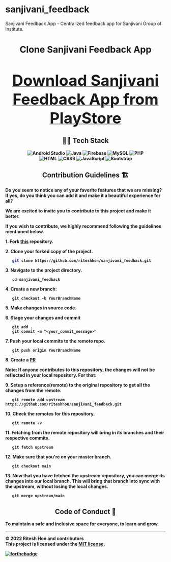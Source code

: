 # sanjivani_feedback
Sanjivani Feedback App - Centralized feedback app for Sanjivani Group of Institute.


<h1 align="center">Clone Sanjivani Feedback App</h1>
<br>
<p align="center">
<b><a href="https://play.google.com/store/apps/details?id=com.sanjivani.sanjivani_feedback" target="_blank">
<font size="67">Download Sanjivani Feedback App from PlayStore</font>
</a>

<h2 align="center"> 🧑‍💻 Tech Stack </h2>
<div align="center">
  <img alt="Android Studio" src="https://img.shields.io/badge/Android%20Studio-3DDC84.svg?style=for-the-badge&logo=android-studio&logoColor=white"/> 
  <img alt="Java" src="https://img.shields.io/badge/java-%23ED8B00.svg?style=for-the-badge&logo=java&logoColor=white"/>
  <img alt="Firebase" src="https://img.shields.io/badge/firebase-%23039BE5.svg?style=for-the-badge&logo=firebase"/>
  <img alt="MySQL" src="https://img.shields.io/badge/mysql-%2300f.svg?style=for-the-badge&logo=mysql&logoColor=white"/>
  <img alt="PHP" src="https://img.shields.io/badge/php-%23777BB4.svg?style=for-the-badge&logo=php&logoColor=white"/>
  <br>
  <img alt="HTML" src="https://img.shields.io/badge/HTML5-E34F26?style=for-the-badge&logo=html5&logoColor=white"/>
  <img alt="CSS3" src="https://img.shields.io/badge/CSS3-1572B6?style=for-the-badge&logo=css3&logoColor=white"/>
  <img alt="JavaScript" src="https://img.shields.io/badge/javascript%20-%23323330.svg?&style=for-the-badge&logo=javascript&logoColor=%23F7DF1E"/>
  <img alt="Bootstrap" src="https://img.shields.io/badge/Bootstrap-563D7C?style=for-the-badge&logo=bootstrap&logoColor=white"/>
</div>
  
<h2 align="center"> Contribution Guidelines 🏗 </h2>

Do you seem to notice any of your favorite features that we are missing? If yes, do you think you can add it and make it a beautiful experience for all? 

We are excited to invite you to contribute to this project and make it better.

If you wish to contribute, we highly recommend following the guidelines mentioned below. 
  
**1.**  Fork [this](https://github.com/riteshhon/sanjivani_feedback) repository.

**2.**  Clone your forked copy of the project.
  
```bash
   git clone https://github.com/riteshhon/sanjivani_feedback.git
```

**3.** Navigate to the project directory.
```
   cd sanjivani_feedback
```

**4.** Create a new branch:
```
   git checkout -b YourBranchName
```

**5.** Make changes in source code.

**6.** Stage your changes and commit

```
   git add .
   git commit -m "<your_commit_message>"
```

**7.** Push your local commits to the remote repo.

```
   git push origin YourBranchName
```
  
**8.** Create a [PR](https://help.github.com/en/github/collaborating-with-issues-and-pull-requests/creating-a-pull-request)

**Note:** If anyone contributes to this repository, the changes will not be reflected in your local repository. For that:
  
**9.** Setup a reference(remote) to the original repository to get all the changes from the remote.
```
   git remote add upstream  https://github.com/riteshhon/sanjivani_feedback.git
```

**10.** Check the remotes for this repository.
```
   git remote -v
```

**11.** Fetching from the remote repository will bring in its branches and their respective commits.
```
   git fetch upstream
```
  
**12.** Make sure that you're on your master branch.
```
   git checkout main
```

**13.** Now that you have fetched the upstream repository, you can merge its changes into our local branch. This will bring that branch into sync with the upstream, without losing the local changes.
```
   git merge upstream/main
```

<h2 align="center"> Code of Conduct 🤩</h2>
	
To maintain a safe and inclusive space for everyone, to learn and grow.
  
<hr>
	
© 2022 Ritesh Hon and contributors\
This project is licensed under the [**MIT license**](https://github.com/riteshhon/sanjivani_feedback/blob/main/LICENSE).

[![forthebadge](https://forthebadge.com/images/badges/built-with-love.svg)](https://forthebadge.com)
